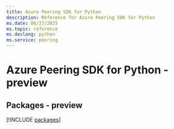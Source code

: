 ```yaml
---
title: Azure Peering SDK for Python
description: Reference for Azure Peering SDK for Python
ms.date: 06/27/2025
ms.topic: reference
ms.devlang: python
ms.service: peering
---
```

# Azure Peering SDK for Python - preview
## Packages - preview
[!INCLUDE [packages](peering-index.md)]
